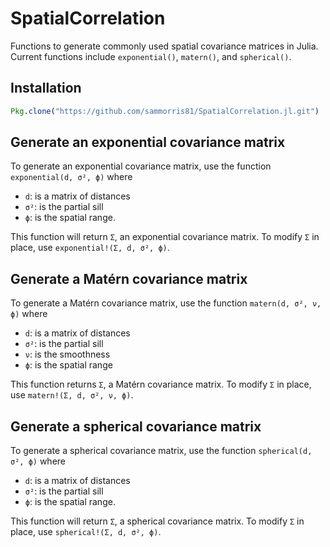 # SpatialCorrelation

Functions to generate commonly used spatial covariance matrices in Julia. Current functions include `exponential()`, `matern()`, and `spherical()`.

## Installation

```julia
Pkg.clone("https://github.com/sammorris81/SpatialCorrelation.jl.git")
```

## Generate an exponential covariance matrix

To generate an exponential covariance matrix, use the function `exponential(d, σ², ϕ)` where
- `d`: is a matrix of distances
- `σ²`: is the partial sill
- `ϕ`: is the spatial range.

This function will return `Σ`, an exponential covariance matrix. To modify `Σ` in place, use `exponential!(Σ, d, σ², ϕ)`.

## Generate a Matérn covariance matrix

To generate a Matérn covariance matrix, use the function `matern(d, σ², ν, ϕ)` where
- `d`: is a matrix of distances
- `σ²`: is the partial sill
- `ν`: is the smoothness
- `ϕ`: is the spatial range

This function returns `Σ`, a Matérn covariance matrix. To modify `Σ` in place, use `matern!(Σ, d, σ², ν, ϕ)`.

## Generate a spherical covariance matrix

To generate a spherical covariance matrix, use the function `spherical(d, σ², ϕ)` where
- `d`: is a matrix of distances
- `σ²`: is the partial sill
- `ϕ`: is the spatial range.

This function will return `Σ`, a spherical covariance matrix. To modify `Σ` in place, use `spherical!(Σ, d, σ², ϕ)`.
